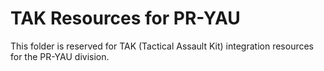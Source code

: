 # TAK Resources for PR-YAU

This folder is reserved for TAK (Tactical Assault Kit) integration resources for the PR-YAU division.
